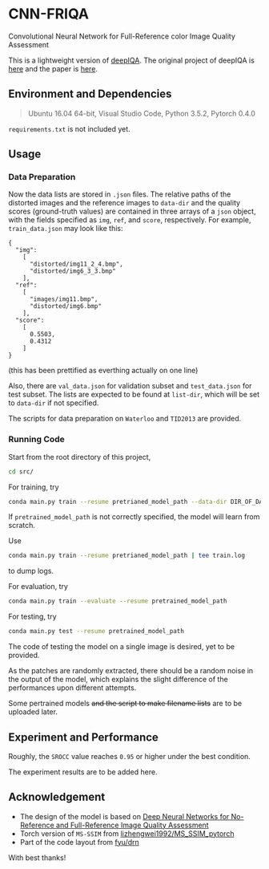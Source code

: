 # CNN-FRIQA
Convolutional Neural Network for Full-Reference color Image Quality Assessment  

This is a lightweight version of [deepIQA](https://arxiv.org/abs/1612.01697). The original project of deepIQA is [here](https://github.com/dmaniry/deepIQA) and the paper is [here](https://arxiv.org/abs/1612.01697). 
  
  
## Environment and Dependencies
> Ubuntu 16.04 64-bit, Visual Studio Code, Python 3.5.2, Pytorch 0.4.0

`requirements.txt` is not included yet.   
  
  
  
## Usage

### Data Preparation
Now the data lists are stored in `.json` files. The relative paths of the distorted images and the reference images to `data-dir` and the quality scores (ground-truth values) are contained in three arrays of a `json` object, with the fields specified as `img`, `ref`, and `score`, respectively. For example, `train_data.json` may look like this:

```
{
  "img":
    [
      "distorted/img11_2_4.bmp", 
      "distorted/img6_3_3.bmp"
    ], 
  "ref":
    [
      "images/img11.bmp", 
      "distorted/img6.bmp"
    ], 
  "score":
    [
      0.5503, 
      0.4312
    ]
}
```
(this has been prettified as everthing actually on one line)

Also, there are `val_data.json` for validation subset and `test_data.json` for test subset. The lists are expected to be found at `list-dir`, which will be set to `data-dir` if not specified. 

The scripts for data preparation on `Waterloo` and `TID2013` are provided. 

### Running Code
Start from the root directory of this project, 
```bash
cd src/
```

For training, try
```bash
conda main.py train --resume pretrianed_model_path --data-dir DIR_OF_DATASET
```

If `pretrained_model_path` is not correctly specified, the model will learn from scratch. 

Use
```bash
conda main.py train --resume pretrianed_model_path | tee train.log
```
to dump logs. 
  
For evaluation, try
```bash
conda main.py train --evaluate --resume pretrained_model_path
```
  
For testing, try
```bash
conda main.py test --resume pretrained_model_path
```
  
The code of testing the model on a single image is desired, yet to be provided. 

As the patches are randomly extracted, there should be a random noise in the output of the model, which explains the slight difference of the performances upon different attempts. 

Some pertrained models ~~and the script to make filename lists~~ are to be uploaded later.   
  
  
  
## Experiment and Performance
Roughly, the `SROCC` value reaches `0.95` or higher under the best condition.

The experiment results are to be added here.  
  
  
  
## Acknowledgement
+ The design of the model is based on [Deep Neural Networks for No-Reference and Full-Reference Image Quality Assessment](https://arxiv.org/abs/1612.01697)
+ Torch version of `MS-SSIM` from [lizhengwei1992/MS_SSIM_pytorch](https://github.com/lizhengwei1992/MS_SSIM_pytorch.git)
+ Part of the code layout from [fyu/drn](https://github.com/fyu/drn)

With best thanks!  

  
